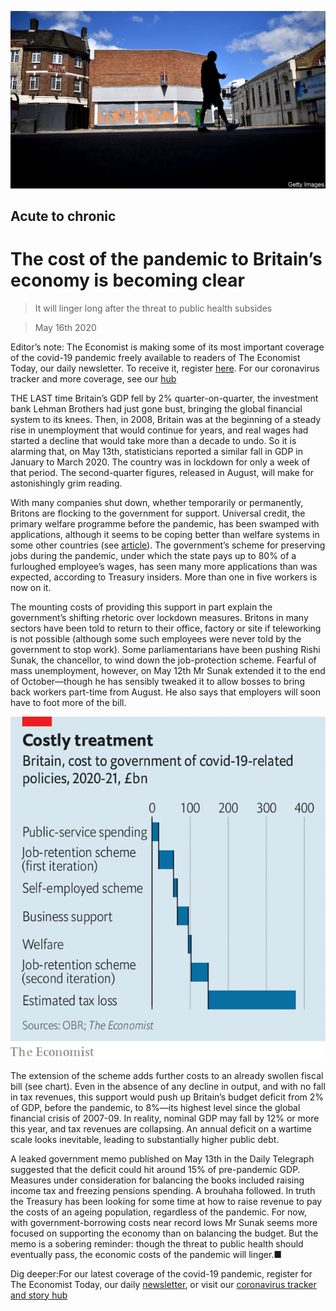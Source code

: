 ![](./images/20200516_BRP504.jpg)

## Acute to chronic

# The cost of the pandemic to Britain’s economy is becoming clear

> It will linger long after the threat to public health subsides

> May 16th 2020

Editor’s note: The Economist is making some of its most important coverage of the covid-19 pandemic freely available to readers of The Economist Today, our daily newsletter. To receive it, register [here](https://www.economist.com//newslettersignup). For our coronavirus tracker and more coverage, see our [hub](https://www.economist.com//coronavirus)

THE LAST time Britain’s GDP fell by 2% quarter-on-quarter, the investment bank Lehman Brothers had just gone bust, bringing the global financial system to its knees. Then, in 2008, Britain was at the beginning of a steady rise in unemployment that would continue for years, and real wages had started a decline that would take more than a decade to undo. So it is alarming that, on May 13th, statisticians reported a similar fall in GDP in January to March 2020. The country was in lockdown for only a week of that period. The second-quarter figures, released in August, will make for astonishingly grim reading.

With many companies shut down, whether temporarily or permanently, Britons are flocking to the government for support. Universal credit, the primary welfare programme before the pandemic, has been swamped with applications, although it seems to be coping better than welfare systems in some other countries (see [article](https://www.economist.com//united-states/2020/05/16/inefficiencies-bedevil-americas-response-to-soaring-joblessness)). The government’s scheme for preserving jobs during the pandemic, under which the state pays up to 80% of a furloughed employee’s wages, has seen many more applications than was expected, according to Treasury insiders. More than one in five workers is now on it.

The mounting costs of providing this support in part explain the government’s shifting rhetoric over lockdown measures. Britons in many sectors have been told to return to their office, factory or site if teleworking is not possible (although some such employees were never told by the government to stop work). Some parliamentarians have been pushing Rishi Sunak, the chancellor, to wind down the job-protection scheme. Fearful of mass unemployment, however, on May 12th Mr Sunak extended it to the end of October—though he has sensibly tweaked it to allow bosses to bring back workers part-time from August. He also says that employers will soon have to foot more of the bill.

![](./images/20200516_BRC601.png)

The extension of the scheme adds further costs to an already swollen fiscal bill (see chart). Even in the absence of any decline in output, and with no fall in tax revenues, this support would push up Britain’s budget deficit from 2% of GDP, before the pandemic, to 8%—its highest level since the global financial crisis of 2007-09. In reality, nominal GDP may fall by 12% or more this year, and tax revenues are collapsing. An annual deficit on a wartime scale looks inevitable, leading to substantially higher public debt.

A leaked government memo published on May 13th in the Daily Telegraph suggested that the deficit could hit around 15% of pre-pandemic GDP. Measures under consideration for balancing the books included raising income tax and freezing pensions spending. A brouhaha followed. In truth the Treasury has been looking for some time at how to raise revenue to pay the costs of an ageing population, regardless of the pandemic. For now, with government-borrowing costs near record lows Mr Sunak seems more focused on supporting the economy than on balancing the budget. But the memo is a sobering reminder: though the threat to public health should eventually pass, the economic costs of the pandemic will linger.■

Dig deeper:For our latest coverage of the covid-19 pandemic, register for The Economist Today, our daily [newsletter](https://www.economist.com//newslettersignup), or visit our [coronavirus tracker and story hub](https://www.economist.com//coronavirus)